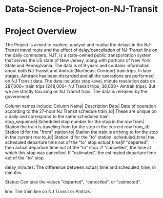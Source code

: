 # Data-Science-Project-on-NJ-Transit

# Project Overview
The Project is aimed to explore, analyse and realise the delays in the NJ-Transit travel route and the effect of delay/cancellation of NJ-Transit line on the daily commuters.
NJT, is a state-owned public transportation system that serves the US state of New Jersey, along with portions of New York State and Pennsylvania.
The data is of 9 years and contains information about both NJ Transit and Amtrak (Northeast Corridor) train trips. In later stages, Amtrack has been discarded and all the operations are performed on NJ Transit data.
The data includes stop-level, minute resolution data on 287,000+ train trips (248,000+ NJ Transit trips, 38,000+ Amtrak trips). But we are strictly focusing on NJ Transit trips. The data is released by the government.

Column names include:
Column Name| Description
Date| Date of operation according to the 27-hour NJ Transit schedule
train_id| These are unique on a daily and correspond to the same scheduled train                      
stop_sequence| Scheduled stop number for the stop in the row
from| Station the train is traveling from for the stop in the current row
from_id| Station id for the "from" station
to| Station the train is arriving to for the stop in the current row
to_id| Station id for the "to" station. 
scheduled_time| the scheduled departure time out of the "to" stop
actual_time|If "departed", then actual departure time out of the "to" stop. 
            If "cancelled", the time at which this stop was cancelled. 
            If "estimated", the estimated departure time out of the "to" stop.

delay_minutes:  The difference between actual_time and scheduled_time, in minutes.

Status:         Can take the values "departed", "cancelled", or "estimated". 

line:           The train line on NJ Transit or Amtrak.

